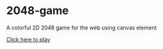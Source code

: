 # 2048-game
A colorful 2D 2048 game for the web using canvas element

[Click here to play](https://riteshkukreja.github.io/2048-game/)
